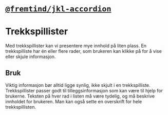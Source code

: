 # [`@fremtind/jkl-accordion`](https://fremtind.github.io/jokul/accordion-react/documentation/accordion/)

# Trekkspillister
Med trekkspillister kan vi presentere mye innhold på liten plass. En trekkspilliste har én eller flere rader, som brukeren kan klikke på for å vise eller skjule informasjon.

## Bruk
Viktig informasjon bør alltid ligge synlig, ikke skjult i en trekkspilliste. Trekkspillister passer godt til tilleggsinformasjon som kan være til hjelp for brukerne. Teksten på hver rad i listen må være tydelig, og må beskrive innholdet for brukeren. Man kan også sette en overskrift for hele trekkspillisten.
